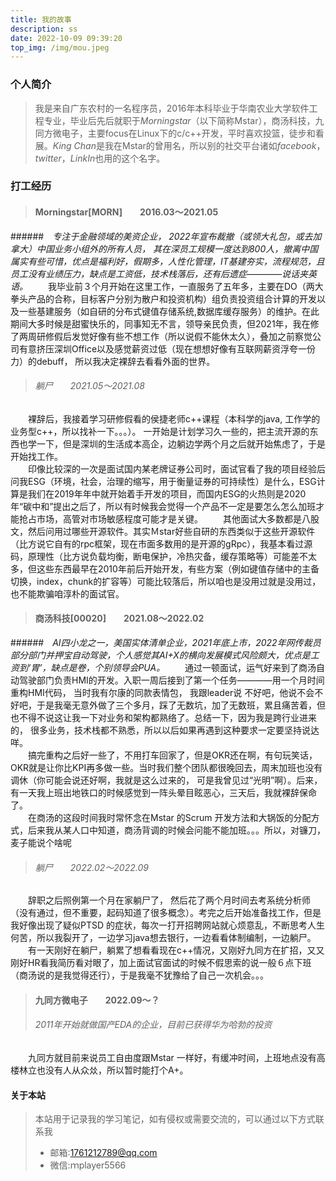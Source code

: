 ```yaml
---
title: 我的故事
description: ss
date: 2022-10-09 09:39:20
top_img: /img/mou.jpeg
---
```

### 个人简介
>我是来自广东农村的一名程序员，2016年本科毕业于华南农业大学软件工程专业，毕业后先后就职于*Morningstar*（以下简称Mstar），商汤科技，九同方微电子，主要focus在Linux下的c/c++开发，平时喜欢投篮，徒步和看展。*King Chan*是我在Mstar的曾用名，所以别的社交平台诸如*facebook*，*twitter*，*LinkIn*也用的这个名字。
### 打工经历
>#### Morningstar[MORN]　　2016.03～2021.05
######　*专注于金融领域的美资企业， 2022年宣布裁撤（或领大礼包，或去加拿大）中国业务小组外的所有人员， 其在深员工规模一度达到800人，撤离中国属实有些可惜，优点是福利好，假期多，人性化管理，IT基建夯实，流程规范，且员工没有业绩压力，缺点是工资低，技术栈落后，还有后遗症————说话夹英语。*
　　我毕业前３个月开始在这里工作，一直服务了五年多，主要在DO（两大拳头产品的合称，目标客户分别为散户和投资机构）组负责投资组合计算的开发以及一些基建服务（如自研的分布式键值存储系统,数据库缓存服务）的维护。在此期间大多时候是甜蜜快乐的，同事知无不言，领导亲民负责，但2021年，我在修了两周研修假后发觉好像有些不想工作（所以说假不能休太久），叠加之前察觉公司有意挤压深圳Office以及感觉薪资过低（现在想想好像有互联网薪资浮夸一份力）的debuff， 所以我决定裸辞去看看外面的世界。 
>###### 躺尸　　2021.05～2021.08
　　裸辞后，我接着学习研修假看的侯捷老师c++课程（本科学的java, 工作学的业务型c++，所以找补一下。。。）。 一开始是计划学习久一些的，把主流开源的东西也学一下，但是深圳的生活成本高企，边躺边学两个月之后就开始焦虑了，于是开始找工作。  
　　印像比较深的一次是面试国内某老牌证券公司时，面试官看了我的项目经验后问我ESG（环境，社会，治理的缩写，用于衡量证券的可持续性）是什么，ESG计算是我们在2019年年中就开始着手开发的项目，而国内ESG的火热则是2020年“碳中和”提出之后了，所以有时候我会觉得一个产品不一定是要怎么怎么加班才能抢占市场，高管对市场敏感程度可能才是关键。
　　其他面试大多数都是八股文，然后问用过哪些开源软件。其实Ｍstar好些自研的东西类似于这些开源软件（比方说它自有的rpc框架，现在市面多数用的是开源的gRpc），我基本看过源码，原理性（比方说负载均衡，断电保护，冷热灾备，缓存策略等）可能差不太多，但这些东西最早在2010年前后开始开发，有些方案（例如键值存储中的主备切换，index，chunk的扩容等）可能比较落后，所以咱也是没用过就是没用过，也不能欺骗咱淳朴的面试官。
>#### 商汤科技[00020]　　2021.08～2022.02　　
######　*AI四小龙之一，美国实体清单企业，2021年底上市，2022年网传裁员部分部门并押宝自动驾驶，个人感觉其AI+X的横向发展模式风险颇大，优点是工资到‘胃’，缺点是卷，个别领导会PUA。*
　　通过一顿面试，运气好来到了商汤自动驾驶部门负责HMI的开发。入职一周后接到了第一个任务————用一个月时间重构HMI代码， 当时我有尔康的同款表情包， 我跟leader说
不好吧，他说不会不好吧，于是我毫无意外做了三个多月，踩了无数坑，加了无数班，累且痛苦着，但也不得不说这让我一下对业务和架构都熟络了。总结一下，因为我是跨行业进来的， 很多业务，技术栈都不熟悉，所以以后如果再遇到这种要求一定要坚持说达咩。  
　　搞完重构之后好一些了，不用打车回家了，但是OKR还在啊，有句玩笑话，OKR就是让你比KPI再多做一些。当时我们整个团队都很晚回去，周末加班也没有调休（你可能会说还好啊，我就是这么过来的， 可是我曾见过“光明”啊）。后来，有一天我上班出地铁口的时候感觉到一阵头晕目眩恶心，三天后，我就裸辞保命了。  
　　在商汤的这段时间我时常怀念在Mstar 的Scrum 开发方法和大锅饭的分配方式，后来我从某人口中知道，商汤背调的时候会问能不能加班。。。所以，对镰刀，麦子能说个啥呢
>###### 躺尸　　2022.02～2022.09
　　辞职之后照例第一个月在家躺尸了， 然后花了两个月时间去考系统分析师（没有通过，但不重要，起码知道了很多概念）。考完之后开始准备找工作，但是我好像出现了疑似PTSD 的症状，每次一打开招聘网站就心烦意乱，不断思考人生何苦，所以我裂开了，一边学习java想去银行，一边看看体制编制，一边躺尸。  
　　有一天刚好在躺尸，躺累了想看看现在c++情况，又刚好九同方在扩招，又又刚好HR看我简历看对眼了，加上面试官面试的时候不假思索的说一般６点下班（商汤说的是我觉得还行），于是我毫不犹豫给了自己一次机会。。。
>#### 九同方微电子　　2022.09～？　
>######  *2011年开始就做国产EDA的企业，目前已获得华为哈勃的投资*
　　九同方就目前来说员工自由度跟Mstar 一样好，有缓冲时间，上班地点没有高楼林立也没有人从众𠈌，所以暂时能打个A+。
　　

#### 关于本站
>本站用于记录我的学习笔记，如有侵权或需要交流的，可以通过以下方式联系我
>* 邮箱:1761212789@qq.com
>* 微信:ｍplayer5566